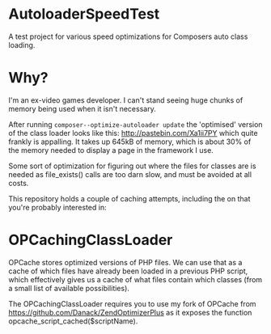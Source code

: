 AutoloaderSpeedTest
===================

A test project for various speed optimizations for Composers auto class loading.

Why?
====

I'm an ex-video games developer. I can't stand seeing huge chunks of memory being used when it isn't necessary.

After running `composer--optimize-autoloader update` the 'optimised' version of the class loader looks like this: http://pastebin.com/Xa1ii7PY which quite frankly is appalling. It takes up 645kB of memory, which is about 30% of the memory needed to display a page in the framework I use.

Some sort of optimization for figuring out where the files for classes are is needed as file_exists() calls are too darn slow, and must be avoided at all costs.

This repository holds a couple of caching attempts, including the on that you're probably interested in:


OPCachingClassLoader
====================

OPCache stores optimized versions of PHP files. We can use that as a cache of which files have already been loaded in a previous PHP script, which effectively gives us a cache of what files contain which classes (from a small list of available possibilities). 

The OPCachingClassLoader requires you to use my fork of OPCache from https://github.com/Danack/ZendOptimizerPlus as it exposes the function opcache_script_cached($scriptName).
